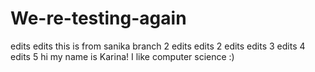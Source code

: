 # We-re-testing-again
edits edits
this is from sanika branch 2
edits edits 2
edits edits 3
edits 4
edits 5
hi my name is Karina!
I like computer science :)
